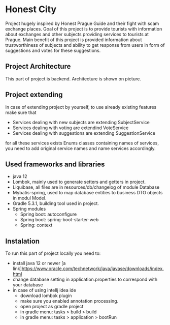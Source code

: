 # Honest City
Project hugely inspired by Honest Prague Guide and their fight with scam exchange places. Goal of this project is to provide tourists with information about exchanges and other subjects providing services to tourists at Prague. Main benefit of this project is provided information about trustworthiness of subjects and ability to get response from users in form of suggestions and votes for these suggestions.

 ## Project Architecture
This part of project is backend. Architecture is shown on picture.

## Project extending
In case of extending project by yourself, to use already existing features make sure that
- Services dealing with new subjects are extending SubjectService
- Services dealing with voting are extendind VoteService
- Services dealing with suggestions are extending SuggestionService

for all these services exists Enums classes containing names of services, you need to add original service names and name services accordingly.

## Used frameworks and libraries
- java 12
- Lombok, mainly used to generate setters and getters in project.
- Liquibase, all files are in resources/db/changelog of module Database
- Mybatis-spring, used to map database entities to business DTO objects in modul Model.
- Gradle 5.3.1, building tool used in project.
- Spring modules
    - Spring boot: autoconfigure
    - Spring boot: spring-boot-starter-web
    - Spring: context

## Instalation
To run this part of project locally you need to:
- install java 12 or newer [a link]https://www.oracle.com/technetwork/java/javase/downloads/index.html
- change database setting in application.properties to correspond with your database
- in case of using intellj idea ide
    - download lombok plugin 
    - make sure you enabled annotation processing.
    - open project as gradle project
    - in gradle menu: tasks > build > build
    - in gradle menu: tasks > application > bootRun
 



